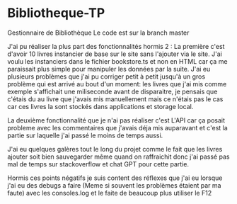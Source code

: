 # Bibliotheque-TP
Gestionnaire de Bibliothèque 
Le code est sur la branch master 

J'ai pu réaliser la plus part des fonctionnalités hormis 2 : 
La première c'est d'avoir 10 livres instancier de base sur le site sans l'ajouter via le site.
J'ai voulu les instanciers dans le fichier bookstore.ts et non en HTML car ça me paraissait plus simple pour manipuler les données par la suite.
J'ai eu plusieurs problèmes que j'ai pu corriger petit à petit jusqu'à un gros problème qui est arrivé au bout d'un moment:
les livres que j'ai mis comme exemple s'affichait une miliseconde avant de disparaitre, je pensais que c'étais du au livre que j'avais mis manuellement mais ce n'étais pas le cas car ces livres la sont stockés dans applications et storage local. 

La deuxième fonctionnalité que je n'ai pas réaliser c'est L'API car ça posait probleme avec les commentaires que j'avais déja mis auparavant et c'est la partie sur laquelle j'ai passé le moins de temps aussi.

J'ai eu quelques galères tout le long du projet comme le fait que les livres ajouter soit bien sauvegarder même quand on raffraichit donc j'ai passé pas mal de temps sur stackoverflow et chat GPT pour cette partie.

Hormis ces points négatifs je suis content des réflexes que j'ai eu lorsque j'ai eu des debugs a faire (Meme si souvent les problèmes étaient par ma faute) avec les consoles.log et le faite de beaucoup plus utiliser le F12
